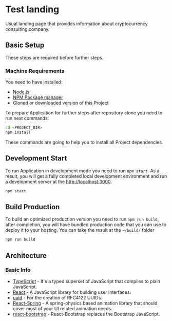 # Test landing

Usual landing page that provides information about cryptocurrency consulting company.

## Basic Setup

These steps are required before further steps.

### Machine Requirements

You need to have installed:

- [Node.js](https://nodejs.org/en/)
- [NPM Package manager](https://www.npmjs.com/)
- Cloned or downloaded version of this Project

To prepare Application for further steps after repository clone you need to run next commands:

```sh
cd <PROJECT_DIR>
npm install
```

These commands are going to help you to install all Project dependencies.

## Development Start

To run Application in development mode you need to run `npm start`.
As a result, you will get a fully completed local development environment and run a development server at the [http://localhost:3000](http://localhost:3000).

```sh
npm start
```

## Build Production

To build an optimized production version you need to run `npm run build`, after completion, you will have bundled production
code that you can use to deploy it to your hosting. You can take the result at the `~/build/` folder

```sh
npm run build
```

## Architecture

### Basic Info

- [TypeScript](http://www.typescriptlang.org) - It's a typed superset of JavaScript that compiles to plain JavaScript.
- [React](https://reactjs.org) - A JavaScript library for building user interfaces.
- [uuid](https://github.com/uuidjs/uuid) - For the creation of RFC4122 UUIDs.
- [React-Spring](https://www.react-spring.io/) - A spring-physics based animation library that should cover most of your UI related animation needs.
- [react-bootstrap](https://react-bootstrap.github.io/) - React-Bootstrap replaces the Bootstrap JavaScript.
